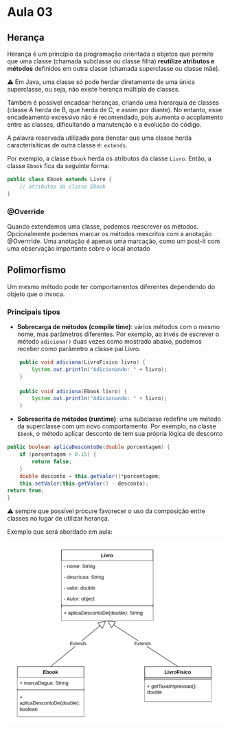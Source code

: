 # Aula 03 

## Herança
Herança é um princípio da programação orientada a objetos que permite que uma classe (chamada subclasse ou classe filha) **reutilize atributos e métodos** definidos em outra classe (chamada superclasse ou classe mãe).

⚠️ Em Java, uma classe só pode herdar diretamente de uma única superclasse, ou seja, não existe herança múltipla de classes.

Também é possível encadear heranças, criando uma hierarquia de classes (classe A herda de B, que herda de C, e assim por diante). No entanto, esse encadeamento excessivo não é recomendado, pois aumenta o acoplamento entre as classes, dificultando a manutenção e a evolução do código.

A palavra reservada utilizada para denotar que uma classe herda caracterísiticas de outra classe é: `extends`.

Por exemplo, a classe `Ebook` herda os atributos da classe `Livro`. Então, a classe `Ebook` fica da seguinte forma:

```java
public class Ebook extends Livro {
    // atributos da classe Ebook
}
```

### @Override

Quando extendemos uma classe, podemos reescrever os métodos. Opcionalmente podemos marcar os métodos reescritos com a anotação @Overrride. Uma anotação é apenas uma marcação, como um post-it com uma observação importante sobre o local anotado

## Polimorfismo
Um mesmo método pode ter comportamentos diferentes dependendo do objeto que o invoca.

### Principais tipos
* **Sobrecarga de métodos (compile time)**: vários métodos com o mesmo nome, mas parâmetros diferentes. Por exemplo, ao invés de escrever o método `adiciona()` duas vezes como mostrado abaixo, podemos receber como parâmetro a classe pai Livro.

```java
    public void adiciona(LivroFisico livro) {
        System.out.println("Adicionando: " + livro);
    }

    public void adiciona(Ebook livro) {
        System.out.println("Adicionando: " + livro);
    }
```

* **Sobrescrita de métodos (runtime)**: uma subclasse redefine um método da superclasse com um novo comportamento. Por exemplo, na classe `Ebook`, o método aplicar desconto de tem sua própria lógica de desconto

```java
public boolean aplicaDescontoDe(double porcentagem) {
    if (porcentagem > 0.15) {
        return false;
    }
    double desconto = this.getValor()*porcentagem;
    this.setValor(this.getValor() - desconto);
return true;
}
```

⚠️ sempre que possível procure favorecer o uso da composição entre classes no lugar de utilizar herança.

Exemplo que será abordado em aula:

![Diagrama UML](UML_Diagram.png)


